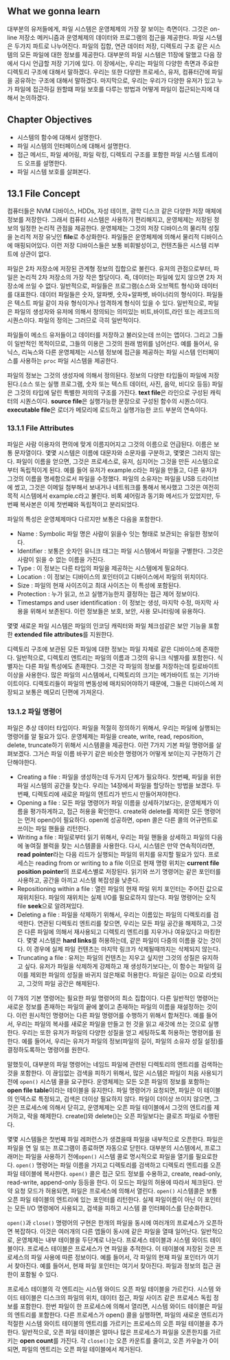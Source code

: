 ## What we gonna learn

대부분의 유저들에게, 파일 시스템은 운영체제의 가장 잘 보이는 측면이다. 그것은 on-line 저장소 메커니즘과 운영체제의 데이터와 프로그램의 접근을 제공한다. 파일 시스템은 두가지 파트로 나누어진다. 파일의 집합, 연관 데이터 저장, 디렉토리 구조 같은 시스템의 모든 파일에 대한 정보를 제공한다. 대부분의 파일 시스템은 11장에 말했고 다음 장에서 다시 언급할 저장 기기에 있다. 이 장에서는, 우리는 파일의 다양한 측면과 주요한 디렉토리 구조에 대해서 말하겠다. 우리는 또한 다양한 프로세스, 유저, 컴퓨터간에 파일을 공유하는 구조에 대해서 말하겠다. 마지막으로, 우리는 우리가 다양한 유저가 있고 누가 파일에 접근하길 원할떄 파일 보호를 다루는 방법과 어떻게 파일이 접근되는지에 대해서 논의하겠다.

## Chapter Objectives

- 시스템의 함수에 대해서 설명한다.
- 파일 시스템의 인터페이스에 대해서 설명한다.
- 접근 메서드, 파일 셰어링, 파일 락킹, 디렉토리 구조를 포함한 파일 시스템 트레이드 오프를 설명한다.
- 파일 시스템 보호를 살펴본다.

## 13.1 File Concept

컴퓨터들은 NVM 디바이스, HDDs, 자성 테이프, 광학 디스크 같은 다양한 저장 매체에 정보를 저장한다. 그래서 컴퓨터 시스템은 사용하기 편리해지고, 운영체제는 저장된 정보의 일정한 논리적 관점을 제공한다. 운영체제는 그것의 저장 디바이스의 물리적 성질을 논리적 저장 유닛인 **file**로 추상화한다. 파일들은 운영체제에 의해서 물리적 디바이스에 매핑되어있다. 이런 저장 디바이스들은 보통 비휘발성이고, 컨텐츠들은 시스템 리부트에 상관이 없다.

파일은 2차 저장소에 저장된 관계형 정보의 집합으로 불린다. 유저의 관점으로부터, 파일은 논리적 2차 저장소의 가장 작은 할당이다. 즉, 데이터는 파일에 있지 않으면 2차 저장소에 쓰일 수 없다. 일반적으로, 파일들은 프로그램(소스와 오브젝트 형식)와 데이터를 대표한다. 데이터 파일들은 숫자, 알파벳, 숫자+알파벳, 바이너리의 형식이다. 파일들은 텍스트 파일 같이 자유 형식이거나 엄격하게 형식이 있을 수 있다. 일반적으로, 파일은 파일의 생성자와 유저에 의해서 정의되는 의미있는 비트,바이트,라인 또는 레코드의 시퀀스이다. 파일의 정의는 그러므로 극히 일반적이다.

파일들이 메소드 유저들이고 데이터를 저장하고 불러오는데 쓰이는 앱이다. 그리고 그들이 일반적인 목적이므로, 그들의 이용은 그것의 원래 범위를 넘어선다. 예를 들어서, 유닉스, 리눅스와 다른 운영체제는 시스템 정보에 접근을 제공하는 파일 시스템 인터페이스를 사용하는  `proc` 파일 시스템을 제공한다.

파일의 정보는 그것의 생성자에 의해서 정의된다. 정보의 다양한 타입들이 파일에 저장된다.(소스 또는 실행 프로그램, 숫자 또는 텍스트 데이터, 사진, 음악, 비디오 등등) 파일은 그것의 타입에 달린 특별한 저의의 구조를 가진다. **text file**은 라인으로 구성된 캐릭터의 시퀀스이다. **source file**은 실행가능한 문장으로 구성된 함수의 시퀀스이다. **executable file**은 로더가 메모리에 로드하고 실행가능한 코드 부분의 연속이다.

### 13.1.1 File Attributes

파일은 사람 이용자의 편의에 맞게 이름지어지고 그것의 이름으로 언급된다. 이름은 보통 문자열이다. 몇몇 시스템은 이름에 대문자와 소문자를 구분하고, 몇몇은 그러지 않는다. 파일이 이름을 얻으면, 그것은 프로세스로, 유저, 심지어는 그것을 만든 시스템으로부터 독립적이게 된다. 예를 들어 유저가 example.c라는 파일을 만들고, 다른 유저가 그것의 이름을 명세함으로서 파일을 수정했다. 파일의 소유자는 파일을 USB 드라이브에 썼고, 그것은 이메일 첨부해서 보내거나 네트워크를 통해서 복사했고 그것은 여전히 목적 시스템에서 example.c라고 불린다. 비록 셰어링과 동기화 메서드가 있었지만, 두번째 복사본은 이제 첫번쨰와 독립적이고 분리되었다.

파일의 특성은 운영체제마다 다르지만 보통은 다음을 포함한다.
- Name : Symbolic 파일 명은 사람이 읽을수 잇는 형태로 보관되는 유일한 정보이다.
- Identifier : 보통은 숫자인 유니크 태그는 파일 시스템에서 파일을 구별한다. 그것은 사람이 읽을 수 없는 이름을 가진다.
- Type : 이 정보는 다른 타입의 파일을 제공하는 시스템에게 필요하다.
- Location : 이 정보는 디바이스의 포인터이고 디바이스에서 파일의 위치이다.
- Size : 파일의 현재 사이즈이고 최대 사이즈는 이 특성에 포함된다.
- Protection : 누가 읽고, 쓰고 실행가능한지 결정하는 접근 제어 정보이다.
- Timestamps and user identification : 이 정보는 생성, 마지막 수정, 마지막 사용을 위해서 보존된다. 이런 정보들은 보호, 보안, 사용 모니터링에 유용하다.

몇몇 새로운 파일 시스템은 파일의 인코딩 캐릭터와 파일 체크섬같은 보안 기능을 포함한 **extended file attributes**를 지원한다.

디렉토리 구조에 보관된 모든 파일에 대한 정보는 파일 자체로 같은 디바이스에 존재한다. 일반적으로, 디렉토리 엔트리는 파일의 이름과 그것의 유니크 식별자를 포함한다. 식별자는 다른 파일 특성에도 존재한다. 그것은 각 파일의 정보를 저장하는데 킬로바이트 이상을 사용한다. 많은 파일의 시스템에서, 디렉토리의 크기는 메가바이트 또는 기가바이트이다. 디렉토리들이 파일의 변동성에 매치되어야하기 때문에, 그들은 디바이스에 저장되고 보통은 메모리 단편에 가져온다.

### 13.1.2 파일 명령어

파일은 추상 데이터 타입이다. 파일을 적절히 정의하기 위해서, 우리는 파일에 실행되는 명령어를 알 필요가 있다. 운영체제는 파일을 create, write, read, reposition, delete, truncate하기 위해서 시스템콜을 제공한다. 이런 7가지 기본 파일 명령어를 살펴보겠다. 그거슨 파일 이름 바꾸기 같은 비슷한 명령어가 어떻게 보이는지 구현하기 간단해야한다.

- Creating a file : 파일을 생성하는데 두가지 단계가 필요하다. 첫번째, 파일을 위한 파일 시스템의 공간을 찾는다. 우리는 14장에서 파일을 할당하는 방법을 보겠다. 두번째, 디렉토리에 새로운 파일의 엔트리가 반드시 만들어져야한다.
- Opening a file : 모든 파일 명령어가 파일 이름을 상세하기보다는, 운영체제가 이름을 평가하게하고, 접근 허용을 확인한다. create와 delete를 제외한 모든 명령어는 먼저 open()이 필요하다. open에 성공하면, open 콜은 다른 콜의 어규먼트로 쓰이는 파일 핸들을 리턴한다.
- Writing a file : 파일로부터 읽기 위해서, 우리는 파일 핸들을 상세하고 파일의 다음에 놓여질 블럭을 찾는 시스템콜을 사용한다. 다시, 시스템은 만약 연속적이라면, **read pointer**라는 다음 리드가 실행되는 파일의 위치를 유지할 필요가 있다. 프로세스는 reading from or writing to a file 이므로 현재 명령 위치는 **current file position pointer**의 프로세스별로 저장된다. 읽기와 쓰기 명령어는 같은 포인터를 사용하고, 공간을 아끼고 시스템 복잡성을 낮춘다. 
- Repositioning within a file : 열린 파일의 현재 파일 위치 포인터는 주어진 값으로 재위치된다. 파일의 재위치는 실제 I/O를 필요로하지 않는다. 파일 명령어는 오직 file **seek**으로 알려져있다.
- Deleting a file : 파일을 삭제하기 위해서, 우리는 이름있는 파일의 디렉토리를 검색한다. 연관된 디렉토리 엔트리를 찾으면, 우리는 모든 파일 공간을 해제하고, 그것은 다른 파일에 의해서 재사용되고 디렉토리 엔트리를 지우거나 여유있다고 마킹한다. 몇몇 시스템은 **hard links**를 허용하는데, 같은 파일이 다중의 이름을 갖는 것이다. 이 경우에 실제 파일 컨텐츠는 마지막 링크가 삭제될때까지는 삭제되지 않는다. 
- Truncating a file : 유저는 파일의 컨텐츠는 지우고 싶지만 그것의 성질은 유지하고 싶다. 유저가 파일을 삭제하게 강제하고 재 생성하기보다는, 이 함수는 파일의 길이를 제외한 파일의 성질을 바귀지 않은채로 허용한다. 파일은 길이는 0으로 리셋되고, 그것의 파일 공간은 해제된다.

이 7개의 기본 명령어는 필요한 파일 명령어의 최소 집합이다. 다른 일반적인 명령어는 새로운 정보를 존재하는 파일의 끝에 붙이고 존재하는 파일의 이름을 재설정하는 것이다. 이런 원시적인 명령어는 다른 파일 명령어를 수행하기 위해서 합쳐진다. 예를 들어서, 우리는 파일의 복사를 새로운 파일을 만들고 헌 것을 읽고 새것에 쓰는 것으로 실행한다. 우리는 또한 유저가 파일의 다양한 성질을 얻고 세팅하도록 허용하는 명령어를 원한다. 예를 들어서, 우리는 유저가 파일의 정보(파일의 길이, 파일의 소유자 성질 설정)를 결정하도록하는 명령어를 원한다.

말했듯이, 대부분의 파일 명령어는 네임드 파일에 관련된 디렉토리의 엔트리를 검색하는 것을 포함한다. 이 끊임없는 검색을 피하기 위해서, 많은 시스템은 파일이 처음 사용되기전에 `open()` 시스템 콜을 요구한다. 운영체제는 모든 오픈 파일의 정보를 포함하는 **open file table**이라는 테이블을 유지한다. 파일 명령어가 요청되면, 파일은 이 테이블의 인덱스로 특정되고, 검색은 더이상 필요하지 않다. 파일이 더이상 쓰이지 않으면, 그것은 프로세스에 의해서 닫히고, 운영체제는 오픈 파일 테이블에서 그것의 엔트리를 제거하고, 락을 해제한다. create()와 delete()는 오픈 파일보다는 클로즈 파일로 수행된다.

몇몇 시스템들은 첫번째 파일 레퍼런스가 생겼을때 파일을 내부적으로 오픈한다. 파일은 파일을 연 일 또는 프로그램이 종료하면 자동으로 닫힌다. 대부분의 시스템에서, 프로그래머는 파일을 사용하기 전에`open()` 시스템 콜로 명시적으로 파일을 열기를 필요로한다. `open()` 명령어는 파일 이름을 가지고 디렉토리를 검색하고 디렉토리 엔트리를 오픈 파일 테이블에 복사한다. `open()` 콜은 접근 모드 정보를 수용하고, create, read-only, read-write, append-only 등등을 한다. 이 모드는 파일의 허용에 따라서 체크된다. 만약 요청 모드가 허용되면, 파일은 프로세스에 의해서 열린다. `open()` 시스템콜은 보통 오픈 파일 테이블의 엔트리에 있는 포인터를 리턴한다. 실제 파일이름이 아닌 이 포인터는 모든 I/O 명령에어 사용되고, 검색을 피하고 시스템 콜 인터페이스를 단순화한다.

`open()`과 `close()` 명령어의 구현은 한개의 파일을 동시에 여러개의 프로세스가 오픈하면 복잡하다. 이것은 여러개의 다른 앱들이 동시에 같은 파일을 열때 일어난다. 일반적으로, 운영체제는 내부 테이블을 두단계로 나눈다. 프로세스 테이블과 시스템 와이드 테이블이다. 프로세스 테이블은 프로세스가 연 파일을 추적한다. 이 테이블에 저장된 것은 프로세스의 파일 사용에 따른 정보이다. 예를 들어서, 각 파일의 현재 파일 포인터가 여기서 찾아진다. 예를 들어서, 현재 파일 포인터는 여기서 찾아진다. 파일과 정보의 접근 권한이 포함될 수 있다.

프로세스 테이블의 각 엔트리는 시스템 와이드 오픈 파일 테이블을 가르킨다. 시스템 와이드 테이블은 디스크의 파일의 위치, 데이터 접근, 파일 사이즈 같은 프로세스 독립 정보를 포함한다. 한번 파일이 한 프로세스에 의해서 열리면, 시스템 와이드 테이블은 파일의 엔트리를 포함한다. 다른 프로세스가 open() 콜을 실행하면, 파일의 새로운 엔트리가 적절한 시스템 와이트 테이블의 엔트리를 가르키는 프로세스의 오픈 파일 테이블을 추가한다. 일반적으로, 오픈 파일 테이블은 얼마나 많은 프로세스가 파일을 오픈한지를 가르키는 **open count**를 가진다. 각 `close()`는 오픈 카운트를 줄이고, 오픈 카우늩가 0이되면, 파일의 엔트리는 오픈 파일 테이블에서 제거된다.

